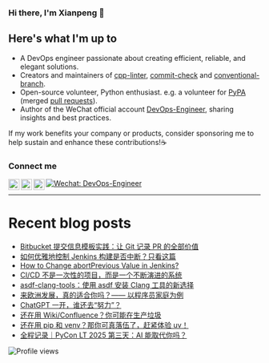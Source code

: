 ### Hi there, I'm Xianpeng 👋

<!-- ![GitHub stats](https://github-readme-stats.vercel.app/api?username=shenxianpeng&show_icons=true&&theme=default&count_private=true&&include_all_commits=true) -->

## Here's what I'm up to

* A DevOps engineer passionate about creating efficient, reliable, and elegant solutions.
* Creators and maintainers of [cpp-linter][cpp-linter], [commit-check][commit-check] and [conventional-branch][conventional-branch].
* Open-source volunteer, Python enthusiast. e.g. a volunteer for [PyPA][pypa] (merged [pull requests][pull-requests]).
* Author of the WeChat official account [DevOps-Engineer][wechat], sharing insights and best practices. 

If my work benefits your company or products, consider sponsoring me to help sustain and enhance these contributions!☕️
<!-- [<img width="110" src="https://storage.ko-fi.com/cdn/kofi2.png" />][ko-fi] -->

### Connect me

[<img align="left" alt="shenxianpeng | Gmail" width="22px" src="https://cdn.jsdelivr.net/npm/simple-icons@3.13.0/icons/gmail.svg" />][gmail]
[<img align="left" alt="shenxianpeng | Blogger" width="22px" src="https://cdn.jsdelivr.net/npm/simple-icons@3.13.0/icons/blogger.svg" />][blogger] 
[<img align="left" alt="shenxianpeng | ZhiHu" width="22px" src="https://cdn.jsdelivr.net/npm/simple-icons@3.13.0/icons/zhihu.svg" />][zhihu]
[![Wechat: DevOps-Engineer](https://img.shields.io/badge/WeChat-DevOps--Engineer-green?style=flat&logo=wechat&logoColor=green)][wechat]


<!-- [<img align="left" alt="shenxianpeng | LinkedIn" width="22px" src="https://cdn.jsdelivr.net/npm/simple-icons@3.13.0/icons/linkedin.svg" />][linkedin] 
 -->
<!-- [<img alt="shenxianpeng | PayPal" width="20px" src="https://www.svgrepo.com/show/354170/paypal.svg" />][paypal] -->
<!-- [<img align="left" alt="shenxianpeng | DEV" width="30px" src="https://cdn.jsdelivr.net/npm/simple-icons@3.13.0/icons/dev-dot-to.svg" />][dev.to] -->

---

# Recent blog posts

<!-- BLOG-POST-LIST:START -->
- [Bitbucket 提交信息模板实践：让 Git 记录 PR 的全部价值](https://shenxianpeng.github.io/2025/06/commit-message-template/)
- [如何优雅地控制 Jenkins 构建是否中断？只看这篇](https://shenxianpeng.github.io/2025/06/jenkins-concurrent-build-cn/)
- [How to Change abortPrevious Value in Jenkins?](https://shenxianpeng.github.io/2025/06/jenkins-concurrent-build/)
- [CI/CD 不是一次性的项目，而是一个不断演进的系统](https://shenxianpeng.github.io/2025/06/code-refactor/)
- [asdf-clang-tools：使用 asdf 安装 Clang 工具的新选择](https://shenxianpeng.github.io/2025/05/asdf-clang-tools/)
- [来欧洲发展，真的适合你吗？—— 以程序员家庭为例](https://shenxianpeng.github.io/2025/05/run-or-not/)
- [ChatGPT 一开，谁还去“努力”？](https://shenxianpeng.github.io/2025/05/ai/)
- [还在用 Wiki/Confluence？你可能在生产垃圾](https://shenxianpeng.github.io/2025/05/docs-and-code/)
- [还在用 pip 和 venv？那你可真落伍了，赶紧体验 uv！](https://shenxianpeng.github.io/2025/05/uv/)
- [全程记录｜PyCon LT 2025 第三天：AI 能取代你吗？](https://shenxianpeng.github.io/2025/04/pycon-lt-d3/)
<!-- BLOG-POST-LIST:END -->

[blogger]: https://shenxianpeng.github.io/
[zhihu]: https://www.zhihu.com/people/shenxianpeng
[wechat]: https://github.com/shenxianpeng/blog/blob/master/source/about/index/qrcode.jpg?raw=true
[linkedin]: https://www.linkedin.com/in/xianpeng-shen/
[gmail]: mailto:xianpeng.shen@gmail.com
[paypal]: https://www.paypal.me/shenxianpeng
[dev.to]: https://dev.to/shenxianpeng
[cpp-linter]: https://github.com/cpp-linter
[commit-check]: https://github.com/commit-check
[conventional-branch]: https://github.com/conventional-branch
[ko-fi]: https://ko-fi.com/H2H85WC9L
[pypa]: https://github.com/pypa
[pull-requests]: https://github.com/pulls?q=is%3Apr+author%3Ashenxianpeng+archived%3Afalse+is%3Amerged+user%3Apypa

 ![Profile views](https://komarev.com/ghpvc/?username=shenxianpeng)
 
